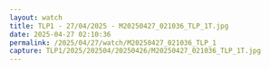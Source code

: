 ```yaml
---
layout: watch
title: TLP1 - 27/04/2025 - M20250427_021036_TLP_1T.jpg
date: 2025-04-27 02:10:36
permalink: /2025/04/27/watch/M20250427_021036_TLP_1
capture: TLP1/2025/202504/20250426/M20250427_021036_TLP_1T.jpg
---
```

